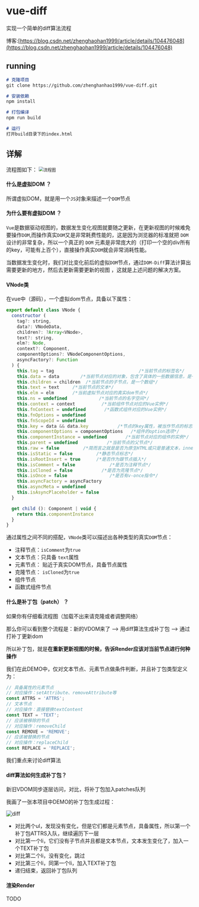 # vue-diff

实现一个简单的diff算法流程

博客:[https://blog.csdn.net/zhenghaohan1999/article/details/104476048](https://blog.csdn.net/zhenghaohan1999/article/details/104476048)

## running
```markdown
# 克隆项目
git clone https://github.com/zhenghanhao1999/vue-diff.git

# 安装依赖
npm install

# 打包编译
npm run build

# 运行
打开build目录下的index.html
```

## 详解
流程图如下：
<img src="G:\vue-diff\images\流程图.PNG" alt="流程图" style="zoom:80%;" />

#### 什么是虚拟DOM ？

所谓虚拟DOM，就是用一个`JS`对象来描述一个`DOM`节点

#### 为什么要有虚拟DOM ？ 

`Vue`是数据驱动视图的，数据发生变化视图就要随之更新，在更新视图的时候难免要操作`DOM`,而操作真实`DOM`又是非常耗费性能的，这是因为浏览器的标准就把 `DOM` 设计的非常复杂，所以一个真正的 `DOM` 元素是非常庞大的（打印一个空的div所有的key，可能有上百个），直接操作真实`DOM`就会非常消耗性能。

当数据发生变化时，我们对比变化前后的虚拟`DOM`节点，通过`DOM-Diff`算法计算出需要更新的地方，然后去更新需要更新的视图 ，这就是上述问题的解决方案。

#### VNode类

在vue中（源码），一个虚拟dom节点，具备以下属性：

```javascript
export default class VNode {
  constructor (
    tag?: string,
    data?: VNodeData,
    children?: ?Array<VNode>,
    text?: string,
    elm?: Node,
    context?: Component,
    componentOptions?: VNodeComponentOptions,
    asyncFactory?: Function
  ) {
    this.tag = tag                                /*当前节点的标签名*/
    this.data = data        /*当前节点对应的对象，包含了具体的一些数据信息，是一个VNodeData类型，可以参考VNodeData类型中的数据信息*/
    this.children = children  /*当前节点的子节点，是一个数组*/
    this.text = text     /*当前节点的文本*/
    this.elm = elm       /*当前虚拟节点对应的真实dom节点*/
    this.ns = undefined            /*当前节点的名字空间*/
    this.context = context          /*当前组件节点对应的Vue实例*/
    this.fnContext = undefined       /*函数式组件对应的Vue实例*/
    this.fnOptions = undefined
    this.fnScopeId = undefined
    this.key = data && data.key           /*节点的key属性，被当作节点的标志，用以优化*/
    this.componentOptions = componentOptions   /*组件的option选项*/
    this.componentInstance = undefined       /*当前节点对应的组件的实例*/
    this.parent = undefined           /*当前节点的父节点*/
    this.raw = false         /*简而言之就是是否为原生HTML或只是普通文本，innerHTML的时候为true，textContent的时候为false*/
    this.isStatic = false         /*静态节点标志*/
    this.isRootInsert = true      /*是否作为跟节点插入*/
    this.isComment = false             /*是否为注释节点*/
    this.isCloned = false           /*是否为克隆节点*/
    this.isOnce = false                /*是否有v-once指令*/
    this.asyncFactory = asyncFactory
    this.asyncMeta = undefined
    this.isAsyncPlaceholder = false
  }

  get child (): Component | void {
    return this.componentInstance
  }
}
```

 通过属性之间不同的搭配，`VNode`类可以描述出各种类型的真实`DOM`节点：

- 注释节点：`isComment`为`true`
- 文本节点：只具备 `text`属性 
- 元素节点： 贴近于真实DOM节点，具备节点属性 
- 克隆节点： `isCloned`为`true` 
- 组件节点
- 函数式组件节点

#### 什么是补丁包（patch） ？

如果你有仔细看流程图（加载不出来请克隆或者调整网络）

那么你可以看到整个流程是：新的VDOM来了 --> 用diff算法生成补丁包 --> 通过打补丁更新dom

所以补丁包，就是**在重新更新视图的时候，告诉Render应该对当前节点进行何种操作**

我们在此DEMO中，仅对文本节点、元素节点做条件判断，并且补丁包类型定义为：

```javascript
// 具备属性的元素节点
// 对应操作：setAttribute、removeAttribute等
const ATTRS = 'ATTRS';
// 文本节点
// 对应操作：直接替换textContent
const TEXT = 'TEXT';
// 应该被移除的节点
// 对应操作：removeChild
const REMOVE = 'REMOVE';
// 应该被替换的节点
// 对应操作：replaceChild
const REPLACE = 'REPLACE';
```

我们重点来讨论diff算法

#### diff算法如何生成补丁包？

新旧VDOM同步逐层访问，对比，将补丁包加入patches队列

我画了一张本项目中DEMO的补丁包生成过程：

![diff](G:\vue-diff\images\diff.PNG)

- 对比两个ul，发现没有变化，但是它们都是元素节点，具备属性，所以第一个补丁包ATTRS入队，继续遍历下一层
- 对比第一个li，它们没有子节点并且都是文本节点，文本发生变化了，加入一个TEXT补丁包
- 对比第二个li，没有变化，跳过
- 对比第三个li，同第一个li，加入TEXT补丁包
- 递归结束，返回补丁包队列

#### 渲染Render

TODO
